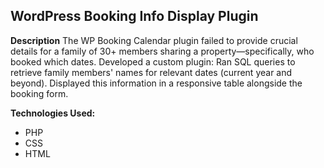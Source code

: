 ## WordPress Booking Info Display Plugin
**Description**
The WP Booking Calendar plugin failed to provide crucial details for a family of 30+ members sharing a property—specifically, who booked which dates. Developed a custom plugin: Ran SQL queries to retrieve family members' names for relevant dates (current year and beyond). Displayed this information in a responsive table alongside the booking form.

**Technologies Used:**
- PHP
- CSS
- HTML
